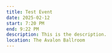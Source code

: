 ```yaml
---
title: Test Event
date: 2025-02-12
start: 7:20 PM
end: 9:22 PM
description: This is the description.
location: The Avalon Ballroom
---
```

